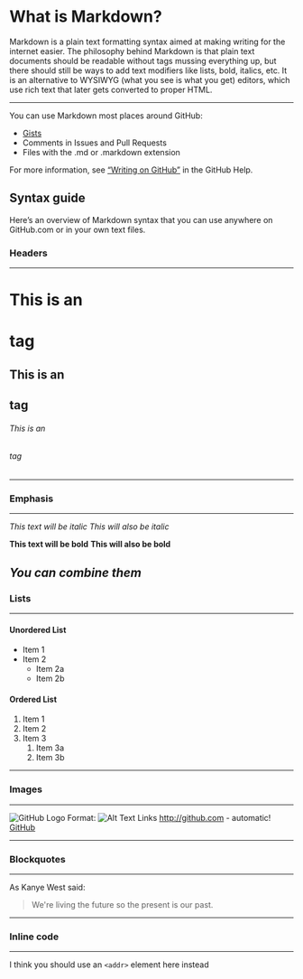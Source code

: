 # What is Markdown?

Markdown is a plain text formatting syntax aimed at making writing for the internet easier. The philosophy behind Markdown is that plain text documents should be readable without tags mussing everything up, but there should still be ways to add text modifiers like lists, bold, italics, etc. It is an alternative to WYSIWYG (what you see is what you get) editors, which use rich text that later gets converted to proper HTML.

---

You can use Markdown most places around GitHub:

* [Gists](https://gist.github.com/)
* Comments in Issues and Pull Requests
* Files with the .md or .markdown extension

For more information, see [“Writing on GitHub”](https://docs.github.com/en/github/writing-on-github) in the GitHub Help.

## Syntax guide
Here’s an overview of Markdown syntax that you can use anywhere on GitHub.com or in your own text files.

### Headers
---
# This is an <h1> tag
## This is an <h2> tag
###### This is an <h6> tag
---
### Emphasis
---
*This text will be italic*
_This will also be italic_

**This text will be bold**
__This will also be bold__

_You **can** combine them_
---
### Lists
---

#### Unordered List
* Item 1
* Item 2
  * Item 2a
  * Item 2b
#### Ordered List
1. Item 1
1. Item 2
1. Item 3
   1. Item 3a
   1. Item 3b
---

### Images
---

![GitHub Logo](/images/logo.png)
Format: ![Alt Text](url)
Links
http://github.com - automatic!
[GitHub](http://github.com)

---
### Blockquotes
---
As Kanye West said:

> We're living the future so
> the present is our past.
---
### Inline code
---
I think you should use an
`<addr>` element here instead
